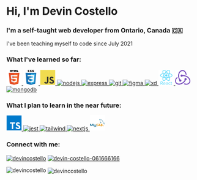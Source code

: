 <h1 align="left">Hi, I'm Devin Costello</h1>
<h3 align="left">I'm a self-taught web developer from Ontario, Canada 🇨🇦</h3>
I've been teaching myself to code since July 2021

<h3 align="left">What I've learned so far:</h3>
<p align="left"> 
<a href="https://www.w3.org/html/" target="_blank" rel="noreferrer"> <img src="https://raw.githubusercontent.com/devicons/devicon/master/icons/html5/html5-original-wordmark.svg" alt="html5" width="40" height="40"/> </a> <a href="https://www.w3schools.com/css/" target="_blank" rel="noreferrer"> <img src="https://raw.githubusercontent.com/devicons/devicon/master/icons/css3/css3-original-wordmark.svg" alt="css3" width="40" height="40"/> </a> <a href="https://developer.mozilla.org/en-US/docs/Web/JavaScript" target="_blank" rel="noreferrer"> <img src="https://raw.githubusercontent.com/devicons/devicon/master/icons/javascript/javascript-original.svg" alt="javascript" width="40" height="40"/> </a> <a href="https://nodejs.org" target="_blank" rel="noreferrer"> <img src="https://res.cloudinary.com/ddqpa1a5n/image/upload/v1678039799/node-js_jeq8zh.png" alt="nodejs" width="40" height="40"/> </a> <a href="https://expressjs.com" target="_blank" rel="noreferrer"> <img src="https://res.cloudinary.com/ddqpa1a5n/image/upload/e_colorize:100/v1678039799/express_1_q2ekiq.png" alt="express" width="40" height="40"/> </a> <a href="https://git-scm.com/" target="_blank" rel="noreferrer"> <img src="https://www.vectorlogo.zone/logos/git-scm/git-scm-icon.svg" alt="git" width="40" height="40"/> </a> <a href="https://www.figma.com/" target="_blank" rel="noreferrer"> <img src="https://www.vectorlogo.zone/logos/figma/figma-icon.svg" alt="figma" width="40" height="40"/> </a> <a href="https://www.adobe.com/products/xd.html" target="_blank" rel="noreferrer"> <img src="https://cdn.worldvectorlogo.com/logos/adobe-xd.svg" alt="xd" width="40" height="40"/> </a> </a> <a href="https://reactjs.org/" target="_blank" rel="noreferrer"> <img src="https://raw.githubusercontent.com/devicons/devicon/master/icons/react/react-original-wordmark.svg" alt="react" width="40" height="40"/> </a> <a href="https://redux.js.org" target="_blank" rel="noreferrer"> <img src="https://raw.githubusercontent.com/devicons/devicon/master/icons/redux/redux-original.svg" alt="redux" width="40" height="40"/> </a> <a href="https://www.mongodb.com/" target="_blank" rel="noreferrer"> <img src="https://res.cloudinary.com/ddqpa1a5n/image/upload/v1678039799/mongodb_aulo6s.png" alt="mongodb" width="40" height="40"/> </a
</p>

<h3 align="left">What I plan to learn in the near future:</h3>
<p align="left">
 <a href="https://www.typescriptlang.org/" target="_blank" rel="noreferrer"> <img src="https://raw.githubusercontent.com/devicons/devicon/master/icons/typescript/typescript-original.svg" alt="typescript" width="40" height="40"/> </a>
 <a href="https://jestjs.io" target="_blank" rel="noreferrer"> <img src="https://www.vectorlogo.zone/logos/jestjsio/jestjsio-icon.svg" alt="jest" width="40" height="40"/> </a> <a href="https://tailwindcss.com/" target="_blank" rel="noreferrer"> <img src="https://www.vectorlogo.zone/logos/tailwindcss/tailwindcss-icon.svg" alt="tailwind" width="40" height="40"/> </a> <a href="https://nextjs.org/" target="_blank" rel="noreferrer"> <img src="https://cdn.worldvectorlogo.com/logos/nextjs-2.svg" alt="nextjs" width="40" height="40"/> </a>   <a href="https://www.mysql.com/" target="_blank" rel="noreferrer"> <img src="https://raw.githubusercontent.com/devicons/devicon/master/icons/mysql/mysql-original-wordmark.svg" alt="mysql" width="40" height="40"/> </a>
</p>
 
 <h3 align="left">Connect with me:</h3>
<p align="left">
<a href="https://twitter.com/devincostello" target="blank"><img align="center" src="https://raw.githubusercontent.com/rahuldkjain/github-profile-readme-generator/master/src/images/icons/Social/twitter.svg" alt="devincostello" height="30" width="40" /></a>
<a href="https://linkedin.com/in/devin-costello-061666166" target="blank"><img align="center" src="https://raw.githubusercontent.com/rahuldkjain/github-profile-readme-generator/master/src/images/icons/Social/linked-in-alt.svg" alt="devin-costello-061666166" height="30" width="40" /></a>
</p>

<p><img align="left" src="https://github-readme-stats.vercel.app/api/top-langs?username=devincostello&show_icons=true&locale=en&layout=compact" alt="devincostello" /></p>

<p>&nbsp;<img align="center" src="https://github-readme-stats.vercel.app/api?username=devincostello&show_icons=true&locale=en" alt="devincostello" /></p>
